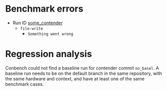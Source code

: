 # Benchmark errors

- Run ID [some_contender](http://localhost/runs/some_contender)
  - `file-write`
    - `Something went wrong`

# Regression analysis

Conbench could not find a baseline run for contender commit `no_basel`. A baseline run needs to be on the default branch in the same repository, with the same hardware and context, and have at least one of the same benchmark cases.
